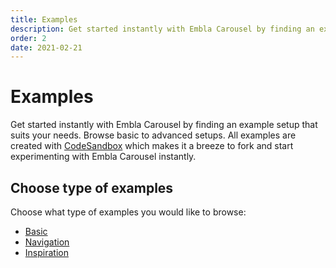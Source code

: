 ```yaml
---
title: Examples
description: Get started instantly with Embla Carousel by finding an example setup that suits your needs.
order: 2
date: 2021-02-21
---
```


# Examples

Get started instantly with Embla Carousel by finding an example setup that suits your needs. Browse basic to advanced setups. All examples are created with [CodeSandbox](https://codesandbox.io/) which makes it a breeze to fork and start experimenting with Embla Carousel instantly.

## Choose type of examples

Choose what type of examples you would like to browse:

- [Basic](/examples/basic/)
- [Navigation](/examples/navigation/)
- [Inspiration](/examples/inspiration/)
